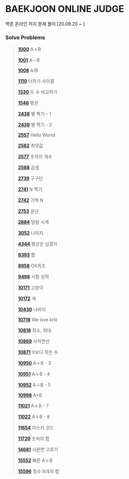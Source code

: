 # BAEKJOON ONLINE JUDGE
백준 온라인 저지 문제 풀이 [20.09.20  ~ ]

### Solve Problems

> **[1000](1000-1099/1000.c)** A＋B
>
> **[1001](1000-1099/1001.c)** A－B
>
> **[1008](1000-1099/1008.c)** A/B
>
> **[1110](1100-1199/1110.c)** 더하기 사이클
>
> **[1330](1300-1399/1330.c)** 두 수 비교하기
>
> **[1546](1500-1599/1546.c)** 평균
>
> **[2438](2400-2499/2438.c)** 별 찍기 - 1
>
> **[2439](2400-2499/2439.c)** 별 찍기 - 2
>
> **[2557](2500-2599/2557.c)** Hello World
>
> **[2562](2500-2599/2562.c)** 최댓값
>
> **[2577](2500-2599/2577.c)** 숫자의 개수
>
> **[2588](2500-2599/2588.c)** 곱셈
>
> **[2739](2700-2799/2739.c)** 구구단
>
> **[2741](2700-2799/2741.c)** N 찍기
>
> **[2742](2700-2799/2742.c)** 기찍 N
>
> **[2753](2700-2799/2753.c)** 윤년
>
> **[2884](2800-2899/2884.c)** 알람 시계
>
> **[3052](3000-3099/3052.c)** 나머지
>
> **[4344](4300-4399/4344.c)** 평균은 넘겠지
>
> **[8393](8300-8399/8393.c)** 합
>
> **[8958](8900-8999/8958.c)** OX퀴즈
>
> **[9498](9400-9499/9498.c)** 시험 성적
>
> [**10171**](10100-10199/10171.c) 고양이
>
> **[10172](10100-10199/10172.c)** 개
>
> **[10430](10400-10499/10430.c)** 나머지
>
> [**10718**](10700-10799/10718.c) We love kriii
>
> **[10818](10800-10899/10818.c)** 최소, 최대
>
> **[10869](10800-10899/10869.c)** 사칙연산
>
> **[10871](10800-10899/10871.c)** X보다 작은 수
>
> **[10950](10900-10999/10950.c)** A＋B - 3
>
> **[10951](10900-10999/10951.c)** A＋B - 4
>
> **[10952](10900-10999/10952.c)** A＋B - 5
>
> **[10998](10900-10999/10998.c)** A×B
>
> **[11021](11000-11099/11021.c)** A＋B - 7
>
> **[11022](11000-11099/11022.c)** A＋B - 8
>
> **[11654](11600-11699/11654.c)** 아스키 코드
>
> **[11720](11700-11799/11720.c)** 숫자의 합
>
> **[14681](14600-14699/14681.c)** 사분면 고르기
>
> **[15552](15500-15599/15552.c)** 빠른 A＋B
>
> **[15596](15500-15599/15596.c)** 정수 N개의 합

